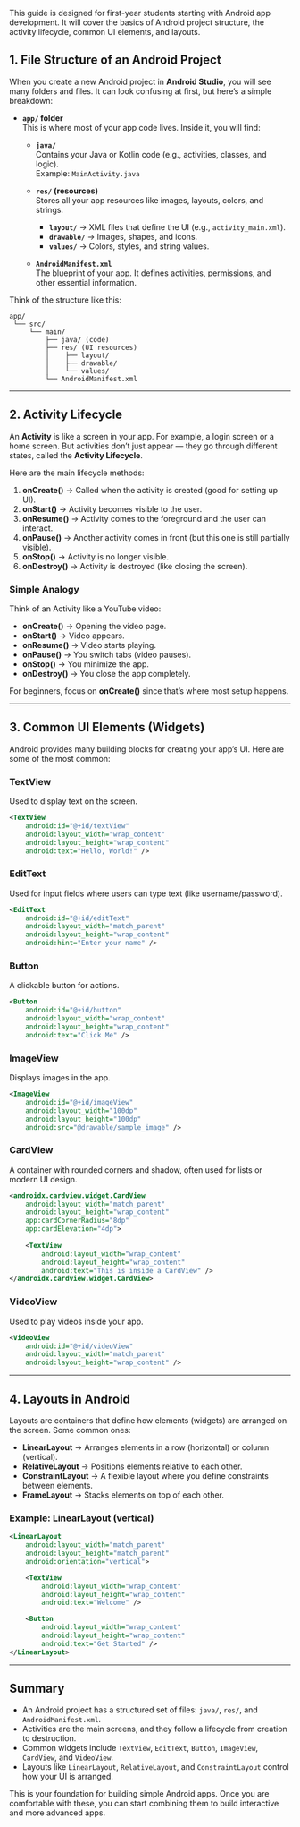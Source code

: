 
This guide is designed for first-year students starting with Android app development. It will cover the basics of Android project structure, the activity lifecycle, common UI elements, and layouts.
## 1. File Structure of an Android Project

When you create a new Android project in **Android Studio**, you will see many folders and files. It can look confusing at first, but here’s a simple breakdown:

- **`app/` folder**  
  This is where most of your app code lives. Inside it, you will find:
  
  - **`java/`**  
    Contains your Java or Kotlin code (e.g., activities, classes, and logic).  
    Example: `MainActivity.java`
  
  - **`res/` (resources)**  
    Stores all your app resources like images, layouts, colors, and strings.  
    - **`layout/`** → XML files that define the UI (e.g., `activity_main.xml`).  
    - **`drawable/`** → Images, shapes, and icons.  
    - **`values/`** → Colors, styles, and string values.  
  
  - **`AndroidManifest.xml`**  
    The blueprint of your app. It defines activities, permissions, and other essential information.

Think of the structure like this:

```
app/
 └── src/
     └── main/
         ├── java/ (code)
         ├── res/ (UI resources)
         │    ├── layout/
         │    ├── drawable/
         │    └── values/
         └── AndroidManifest.xml
```

---

## 2. Activity Lifecycle

An **Activity** is like a screen in your app. For example, a login screen or a home screen. But activities don’t just appear — they go through different states, called the **Activity Lifecycle**.

Here are the main lifecycle methods:

1. **onCreate()** → Called when the activity is created (good for setting up UI).  
2. **onStart()** → Activity becomes visible to the user.  
3. **onResume()** → Activity comes to the foreground and the user can interact.  
4. **onPause()** → Another activity comes in front (but this one is still partially visible).  
5. **onStop()** → Activity is no longer visible.  
6. **onDestroy()** → Activity is destroyed (like closing the screen).

### Simple Analogy
Think of an Activity like a YouTube video:
- **onCreate()** → Opening the video page.  
- **onStart()** → Video appears.  
- **onResume()** → Video starts playing.  
- **onPause()** → You switch tabs (video pauses).  
- **onStop()** → You minimize the app.  
- **onDestroy()** → You close the app completely.

For beginners, focus on **onCreate()** since that’s where most setup happens.

---

## 3. Common UI Elements (Widgets)

Android provides many building blocks for creating your app’s UI. Here are some of the most common:

### TextView
Used to display text on the screen.

```xml
<TextView
    android:id="@+id/textView"
    android:layout_width="wrap_content"
    android:layout_height="wrap_content"
    android:text="Hello, World!" />
```

### EditText
Used for input fields where users can type text (like username/password).

```xml
<EditText
    android:id="@+id/editText"
    android:layout_width="match_parent"
    android:layout_height="wrap_content"
    android:hint="Enter your name" />
```

### Button
A clickable button for actions.

```xml
<Button
    android:id="@+id/button"
    android:layout_width="wrap_content"
    android:layout_height="wrap_content"
    android:text="Click Me" />
```

### ImageView
Displays images in the app.

```xml
<ImageView
    android:id="@+id/imageView"
    android:layout_width="100dp"
    android:layout_height="100dp"
    android:src="@drawable/sample_image" />
```

### CardView
A container with rounded corners and shadow, often used for lists or modern UI design.

```xml
<androidx.cardview.widget.CardView
    android:layout_width="match_parent"
    android:layout_height="wrap_content"
    app:cardCornerRadius="8dp"
    app:cardElevation="4dp">
    
    <TextView
        android:layout_width="wrap_content"
        android:layout_height="wrap_content"
        android:text="This is inside a CardView" />
</androidx.cardview.widget.CardView>
```

### VideoView
Used to play videos inside your app.

```xml
<VideoView
    android:id="@+id/videoView"
    android:layout_width="match_parent"
    android:layout_height="wrap_content" />
```

---

## 4. Layouts in Android

Layouts are containers that define how elements (widgets) are arranged on the screen. Some common ones:

- **LinearLayout** → Arranges elements in a row (horizontal) or column (vertical).  
- **RelativeLayout** → Positions elements relative to each other.  
- **ConstraintLayout** → A flexible layout where you define constraints between elements.  
- **FrameLayout** → Stacks elements on top of each other.

### Example: LinearLayout (vertical)
```xml
<LinearLayout
    android:layout_width="match_parent"
    android:layout_height="match_parent"
    android:orientation="vertical">

    <TextView
        android:layout_width="wrap_content"
        android:layout_height="wrap_content"
        android:text="Welcome" />

    <Button
        android:layout_width="wrap_content"
        android:layout_height="wrap_content"
        android:text="Get Started" />
</LinearLayout>
```

---

## Summary

- An Android project has a structured set of files: `java/`, `res/`, and `AndroidManifest.xml`.  
- Activities are the main screens, and they follow a lifecycle from creation to destruction.  
- Common widgets include `TextView`, `EditText`, `Button`, `ImageView`, `CardView`, and `VideoView`.  
- Layouts like `LinearLayout`, `RelativeLayout`, and `ConstraintLayout` control how your UI is arranged.  

This is your foundation for building simple Android apps. Once you are comfortable with these, you can start combining them to build interactive and more advanced apps.
